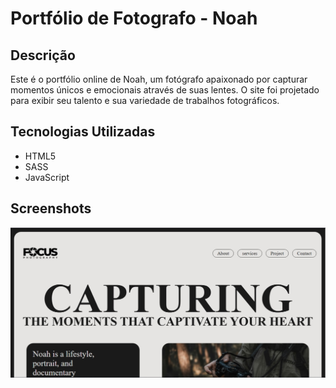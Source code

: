 # Portfólio de Fotografo - Noah

## Descrição

Este é o portfólio online de Noah, um fotógrafo apaixonado por capturar momentos únicos e emocionais através de suas lentes. O site foi projetado para exibir seu talento e sua variedade de trabalhos fotográficos.

## Tecnologias Utilizadas

- HTML5
- SASS
- JavaScript

## Screenshots

![App Screenshot](/src/assent/img/Screenshot.jpg)
